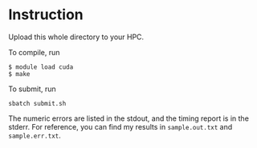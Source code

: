 # Instruction

Upload this whole directory to your HPC. 

To compile, run
```
$ module load cuda
$ make
```

To submit, run
```
sbatch submit.sh
```

The numeric errors are listed in the stdout, and the timing report is in the stderr. For reference, you can find my results in `sample.out.txt` and `sample.err.txt`. 
